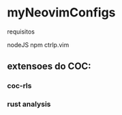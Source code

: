 # myNeovimConfigs
requisitos 

nodeJS
npm
ctrlp.vim

## extensoes do COC:
### coc-rls
### rust analysis
### 


